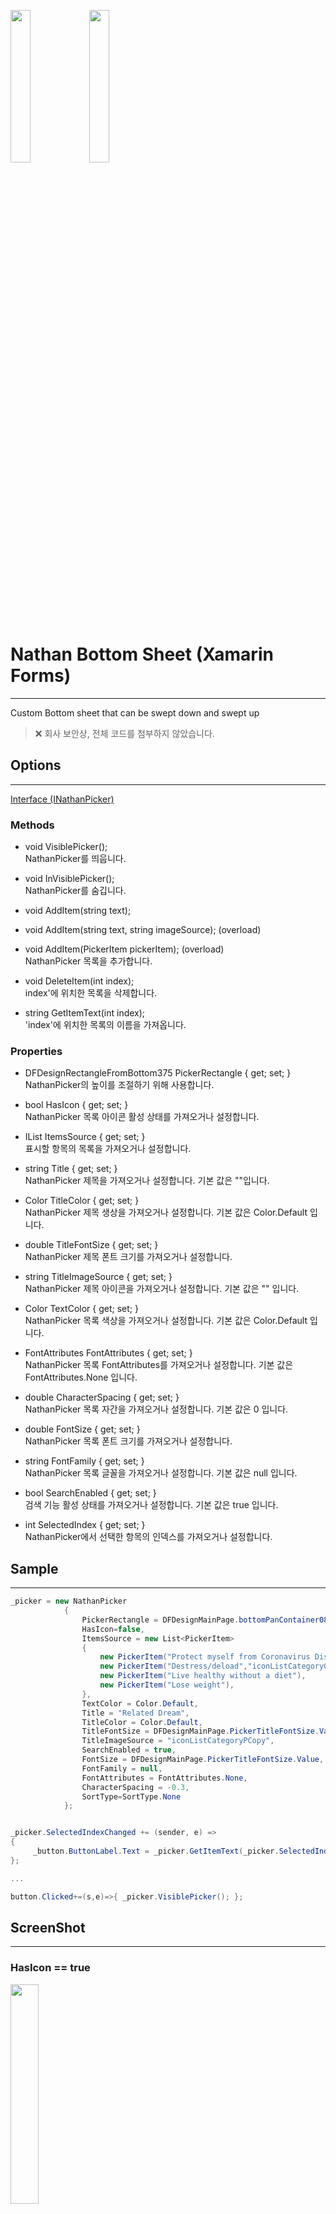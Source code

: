 <img src="https://user-images.githubusercontent.com/37360089/99781733-92cf2780-2b5b-11eb-8845-5c8d276f1530.png" Width="25%"/><img src="https://user-images.githubusercontent.com/37360089/99781745-95318180-2b5b-11eb-8797-5f192afac859.png" Width="25%"/>

# Nathan Bottom Sheet (Xamarin Forms)
---
Custom Bottom sheet that can be swept down and swept up
> ❌   회사 보안상,  전체 코드를 첨부하지 않았습니다.

## Options 
---
[Interface (INathanPicker)](https://github.com/Jinyeob/Nathan-Bottom-Sheet/blob/master/INathanPicker.cs)
### Methods
- void VisiblePicker();
<br>NathanPicker를 띄웁니다.

- void InVisiblePicker();
<br>NathanPicker를 숨깁니다.

- void AddItem(string text); 
- void AddItem(string text, string imageSource); (overload)
- void AddItem(PickerItem pickerItem); (overload)
<br>NathanPicker 목록을 추가합니다.

- void DeleteItem(int index);
<br>index'에 위치한 목록을 삭제합니다.

- string GetItemText(int index);
<br>'index'에 위치한 목록의 이름을 가져옵니다.

### Properties
- DFDesignRectangleFromBottom375 PickerRectangle { get; set; }
<br>NathanPicker의 높이를 조절하기 위해 사용합니다.

- bool HasIcon { get; set; }
<br>NathanPicker 목록 아이콘 활성 상태를 가져오거나 설정합니다.

- IList ItemsSource { get; set; }
<br>표시할 항목의 목록을 가져오거나 설정합니다.

- string Title { get; set; }
<br>NathanPicker 제목을 가져오거나 설정합니다. 기본 값은 ""입니다.

- Color TitleColor { get; set; }
<br>NathanPicker 제목 생상을 가져오거나 설정합니다. 기본 값은 Color.Default 입니다.

- double TitleFontSize { get; set; }
<br>NathanPicker 제목 폰트 크기를 가져오거나 설정합니다.

- string TitleImageSource { get; set; }
<br>NathanPicker 제목 아이콘을 가져오거나 설정합니다. 기본 값은 "" 입니다.

- Color TextColor { get; set; }
<br>NathanPicker 목록 색상을 가져오거나 설정합니다. 기본 값은 Color.Default 입니다.

- FontAttributes FontAttributes { get; set; }
<br>NathanPicker 목록 FontAttributes를 가져오거나 설정합니다. 기본 값은 FontAttributes.None 입니다.

- double CharacterSpacing { get; set; }
<br>NathanPicker 목록 자간을 가져오거나 설정합니다. 기본 값은 0 입니다.

- double FontSize { get; set; }
<br>NathanPicker 목록 폰트 크기를 가져오거나 설정합니다.

- string FontFamily { get; set; }
<br>NathanPicker 목록 글꼴을 가져오거나 설정합니다. 기본 값은 null 입니다.

- bool SearchEnabled { get; set; }
<br>검색 기능 활성 상태를 가져오거나 설정합니다. 기본 값은 true 입니다.

- int SelectedIndex { get; set; }
<br>NathanPicker에서 선택한 항목의 인덱스를 가져오거나 설정합니다.

## Sample
---
``` csharp
_picker = new NathanPicker
            {
                PickerRectangle = DFDesignMainPage.bottomPanContainer08Rectangle,
                HasIcon=false,
                ItemsSource = new List<PickerItem>
                {
                    new PickerItem("Protect myself from Coronavirus Disease"),
                    new PickerItem("Destress/deload","iconListCategoryGeneral"),
                    new PickerItem("Live healthy without a diet"),
                    new PickerItem("Lose weight"),
                },
                TextColor = Color.Default,
                Title = "Related Dream",
                TitleColor = Color.Default,
                TitleFontSize = DFDesignMainPage.PickerTitleFontSize.Value,
                TitleImageSource = "iconListCategoryPCopy",
                SearchEnabled = true,
                FontSize = DFDesignMainPage.PickerTitleFontSize.Value,
                FontFamily = null,
                FontAttributes = FontAttributes.None,
                CharacterSpacing = -0.3,
                SortType=SortType.None
            };


_picker.SelectedIndexChanged += (sender, e) =>
{
     _button.ButtonLabel.Text = _picker.GetItemText(_picker.SelectedIndex);
};

...

button.Clicked+=(s,e)=>{ _picker.VisiblePicker(); };


```


## ScreenShot
---
### HasIcon == true
<img src="https://user-images.githubusercontent.com/37360089/99781733-92cf2780-2b5b-11eb-8845-5c8d276f1530.png" Width="30%"/>

### HasIcon == false
<img src="https://user-images.githubusercontent.com/37360089/99781745-95318180-2b5b-11eb-8797-5f192afac859.png" Width="30%"/>

### Sweep Down
<img src="https://user-images.githubusercontent.com/37360089/99780402-cc9f2e80-2b59-11eb-9a23-24d893c0ec38.gif" Width="30%"/>

### Background Touch
<img src="https://user-images.githubusercontent.com/37360089/99780424-d2950f80-2b59-11eb-82e6-651ce6b07d95.gif" Width="30%"/>

### Scroll
<img src="https://user-images.githubusercontent.com/37360089/99780430-d3c63c80-2b59-11eb-89c1-0d7d2d9a0d26.gif" Width="30%"/>

### Search
<img src="https://user-images.githubusercontent.com/37360089/99780437-d45ed300-2b59-11eb-92cc-cbd3ec589e53.gif" Width="30%"/>

### Item Select
<img src="https://user-images.githubusercontent.com/37360089/99780439-d5900000-2b59-11eb-9fa0-a19a2d289d70.gif" Width="30%"/>

### BottomSheet Default
NathanBottomSheet을 상속하여 활용할 수 있습니다.
<div>
<img src="https://user-images.githubusercontent.com/37360089/99780442-d6289680-2b59-11eb-853e-bdc1f1acdb75.gif" Width="30%"/>
</div>
